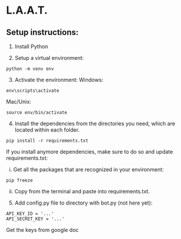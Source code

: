 # L.A.A.T.

## Setup instructions:

1. Install Python

2. Setup a virtual environment:

```
python -m venv env
```

3. Activate the environment:
   Windows:

```
env\scripts\activate
```

Mac/Unix:

```
source env/bin/activate
```

4. Install the dependencies from the directories you need, which are located within each folder.

```
pip install -r requirements.txt
```

If you install anymore dependencies, make sure to do so and update requirements.txt:

 &nbsp; i. Get all the packages that are recognized in your environment:

```
pip freeze
```

&nbsp; ii. Copy from the terminal and paste into requirements.txt.

5. Add config.py file to directory with bot.py (not here yet):

```
API_KEY_ID = '...'
API_SECRET_KEY = '...'
```
Get the keys from google doc
